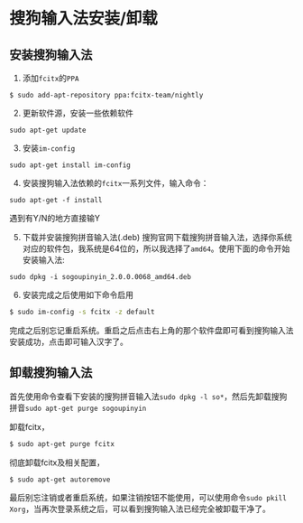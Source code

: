 #  搜狗输入法安装/卸载

## 安装搜狗输入法

1. 添加`fcitx`的`PPA`    
```
$ sudo add-apt-repository ppa:fcitx-team/nightly
```
2. 更新软件源，安装一些依赖软件    
```
sudo apt-get update
```
3. 安装`im-config`                 
```
sudo apt-get install im-config
```
4. 安装搜狗输入法依赖的`fcitx`一系列文件，输入命令：            
```
sudo apt-get -f install
```
遇到有Y/N的地方直接输Y        

5. 下载并安装搜狗拼音输入法(.deb)
 搜狗官网下载搜狗拼音输入法，选择你系统对应的软件包，我系统是64位的，所以我选择了`amd64`。使用下面的命令开始安装输入法:    
```
sudo dpkg -i sogoupinyin_2.0.0.0068_amd64.deb
```

6. 安装完成之后使用如下命令启用          
```bash
$ sudo im-config -s fcitx -z default
```
完成之后别忘记重启系统。重启之后点击右上角的那个软件盘即可看到搜狗输入法安装成功，点击即可输入汉字了。      

## 卸载搜狗输入法
首先使用命令查看下安装的搜狗拼音输入法`sudo dpkg -l so*`，然后先卸载搜狗拼音`sudo apt-get purge sogoupinyin`

卸载fcitx，

```bash
$ sudo apt-get purge fcitx
```

彻底卸载fcitx及相关配置，

```bash
$ sudo apt-get autoremove
```

最后别忘注销或者重启系统，如果注销按钮不能使用，可以使用命令`sudo pkill Xorg`，当再次登录系统之后，可以看到搜狗输入法已经完全被卸载干净了。